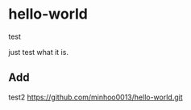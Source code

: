 # hello-world
test

just test what it is.

## Add
test2
https://github.com/minhoo0013/hello-world.git
